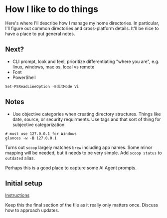 # How I like to do things

Here's where I'll describe how I manage my home directories. In particular, I'll
figure out common directories and cross-platform details. It'll be nice to have
a place to put general notes.

## Next?

- CLI prompt, look and feel, prioritize differentiating "where you are", e.g.
  linux, windows, mac os, local vs remote
- Font
- PowerShell

```
Set-PSReadLineOption -EditMode Vi
```

## Notes

- Use objective categories when creating directory structures. Things like date, source, or security requirments. Use tags and that sort of thing for subjective categorization.

```
# must use 127.0.0.1 for Windows
glances -w -B 127.0.0.1
```

Turns out `scoop` largely matches `brew` including app names. Some minor mapping
will be needed, but it needs to be very simple. Add `scoop status` to `outdated`
alias.

Perhaps this is a good place to capture some AI Agent prompts.

## Initial setup

[Instructions](.config/dotbare-cfg/README.md)

Keep this the final section of the file as it really only matters once. Discuss
how to approach updates.
